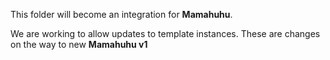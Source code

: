 This folder will become an integration for **Mamahuhu**.

We are working to allow updates to template instances.
These are changes on the way to new **Mamahuhu v1**
